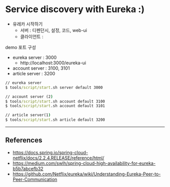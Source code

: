 # Service discovery with Eureka :)  

- 유레카 시작하기
    - 서버 : 디펜던시, 설정, 코드, web-ui
    - 클라이언트 :  


demo 포트 구성

- eureka server : 3000
  - http://localhost:3000/eureka-ui
- account server : 3100, 3101
- article server : 3200    

```cmd
// eureka server
$ tools/script/start.sh server default 3000

// account server (2)
$ tools/script/start.sh account default 3100
$ tools/script/start.sh account default 3101

// article server(1)
$ tools/script/start.sh article default 3200
```




----  

## References  

- https://docs.spring.io/spring-cloud-netflix/docs/2.2.4.RELEASE/reference/html/
- https://medium.com/swlh/spring-cloud-high-availability-for-eureka-b5b7abcefb32  
- https://github.com/Netflix/eureka/wiki/Understanding-Eureka-Peer-to-Peer-Communication